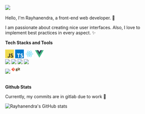 ![](https://visitor-badge.glitch.me/badge?page_id=rayhanendra.rayhanendr&left_color=blue&right_color=blue)

Hello, I'm Rayhanendra, a front-end web developer. 🚀

I am passionate about creating nice user interfaces. Also, I love to implement best practices in every aspect. ✨

**Tech Stacks and Tools**  

<div>
<code><img height="28" src="https://raw.githubusercontent.com/github/explore/80688e429a7d4ef2fca1e82350fe8e3517d3494d/topics/javascript/javascript.png"></code>
<code><img height="28" src="https://raw.githubusercontent.com/github/explore/80688e429a7d4ef2fca1e82350fe8e3517d3494d/topics/typescript/typescript.png"></code>
<code><img height="28" src="https://raw.githubusercontent.com/github/explore/80688e429a7d4ef2fca1e82350fe8e3517d3494d/topics/react/react.png"></code>
<code><img height="28" src="https://raw.githubusercontent.com/github/explore/80688e429a7d4ef2fca1e82350fe8e3517d3494d/topics/vue/vue.png"></code>
</div>

<div>
<code><img height="28" src="https://v4.material-ui.com/static/logo.png"></code>
<code><img height="28" src="https://seeklogo.com/images/V/vuetify-logo-3BCF73C928-seeklogo.com.png"></code>
<code><img height="28" src="https://static-00.iconduck.com/assets.00/storybook-icon-icon-412x512-341bo8r1.png"></code>
<code><img height="28" src="https://cdn.iconscout.com/icon/free/png-256/less-18-1175145.png"></code>

</div>

<div>
<code><img height="28" src="https://cdn-icons-png.flaticon.com/512/5968/5968705.png"></code>
<code><img height="28" src="https://raw.githubusercontent.com/github/explore/80688e429a7d4ef2fca1e82350fe8e3517d3494d/topics/git/git.png"></code>
</div>

<br/>

**Github Stats**

Currently, my commits are in gitlab due to work 👀

![Rayhanendra's GitHub stats](https://github-readme-stats.vercel.app/api?username=rayhanendra&hide=stars,contribs&title_color=fff&text_color=fff&icon_color=fff&show_icons=true&border_radius=8&hide_border=true&bg_color=45,1CB5E0,000851&include_all_commits=true&count_private=true)

<!--
Gold Bright: FFCC00,D4AF37,B8860B,996515
Gold Dark: EBD197,B4881,A2790D,BB9B49,FFF
Vital Ocean: 1CB5E0,000851
-->